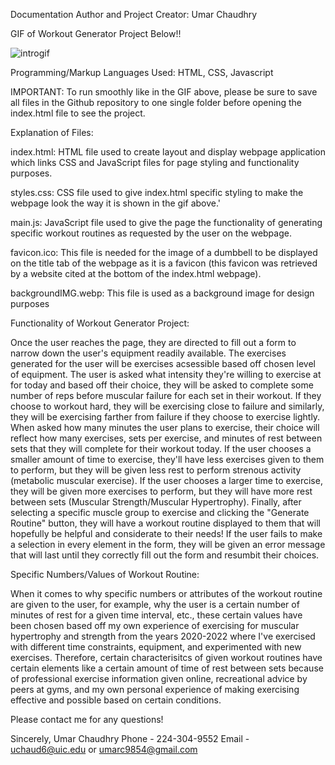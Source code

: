 Documentation Author and Project Creator: Umar Chaudhry

GIF of Workout Generator Project Below!!

![introgif](https://user-images.githubusercontent.com/88683496/182748299-87e76201-ee73-46d5-a8d4-62145ca4da72.gif)



Programming/Markup Languages Used: HTML, CSS, Javascript

IMPORTANT: To run smoothly like in the GIF above, please be sure to save all files in the Github repository to one single folder before opening the index.html file to see the project.

Explanation of Files:

index.html: HTML file used to create layout and display webpage application which links CSS and JavaScript files for page styling and functionality purposes.

styles.css: CSS file used to give index.html specific styling to make the webpage look the way it is shown in the gif above.'

main.js: JavaScript file used to give the page the functionality of generating specific workout routines as requested by the user on the webpage.

favicon.ico: This file is needed for the image of a dumbbell to be displayed on the title tab of the webpage as it is a favicon (this favicon was retrieved by a website cited at the bottom of the index.html webpage).

backgroundIMG.webp: This file is used as a background image for design purposes

Functionality of Workout Generator Project:

Once the user reaches the page, they are directed to fill out a form to narrow down the user's equipment readily available. The exercises generated for the user will be exercises acsessible based off chosen level of equipment. The user is asked what intensity they're willing to exercise at for today and based off their choice, they will be asked to complete some number of reps before muscular failure for each set in their workout. If they choose to workout hard, they will be exercising close to failure and similarly, they will be exercising farther from failure if they choose to exercise lightly. When asked how many minutes the user plans to exercise, their choice will reflect how many exercises, sets per exercise, and minutes of rest between sets that they will complete for their workout today. If the user chooses a smaller amount of time to exercise, they'll have less exercises given to them to perform, but they will be given less rest to perform strenous activity (metabolic muscular exercise). If the user chooses a larger time to exercise, they will be given more exercises to perform, but they will have more rest between sets (Muscular Strength/Muscular Hypertrophy). Finally, after selecting a specific muscle group to exercise and clicking the "Generate Routine" button, they will have a workout routine displayed to them that will hopefully be helpful and considerate to their needs! If the user fails to make a selection in every element in the form, they will be given an error message that will last until they correctly fill out the form and resumbit their choices.

Specific Numbers/Values of Workout Routine:

When it comes to why specific numbers or attributes of the workout routine are given to the user, for example, why the user is a certain number of minutes of rest for a given time interval, etc., these certain values have been chosen based off my own experience of exercising for muscular hypertrophy and strength from the years 2020-2022 where I've exercised with different time constraints, equipment, and experimented with new exercises. Therefore, certain characterisitcs of given workout routines have certain elements like a certain amount of time of rest between sets because of professional exercise information given online, recreational advice by peers at gyms, and my own personal experience of making exercising effective and possible based on certain conditions.

Please contact me for any questions!

Sincerely, Umar Chaudhry Phone - 224-304-9552 Email - uchaud6@uic.edu or umarc9854@gmail.com
